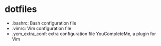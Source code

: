 # dotfiles

* .bashrc: Bash configuration file
* .vimrc: Vim configuration file
* .ycm\_extra\_conf: extra configuration file YouCompleteMe, a plugin for Vim
